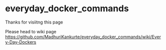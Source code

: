 # everyday_docker_commands

Thanks for visiitng this page

Please head to wiki page https://github.com/MadhuriKankurte/everyday_docker_commands/wiki/Every-Day-Dockers
